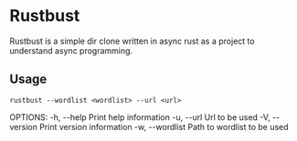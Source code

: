 # Rustbust

Rustbust is a simple dir clone written in async rust as a project to understand async programming. 

## Usage

    rustbust --wordlist <wordlist> --url <url>

OPTIONS:
    -h, --help                   Print help information
    -u, --url <url>              Url to be used
    -V, --version                Print version information
    -w, --wordlist <wordlist>    Path to wordlist to be used
